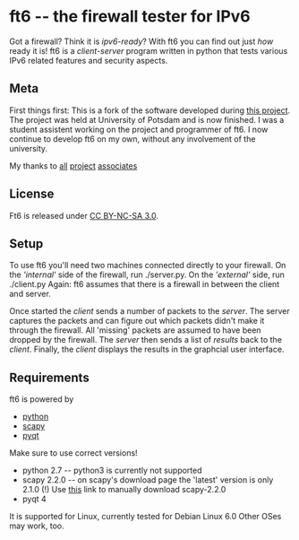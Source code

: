 # ft6 -- the firewall tester for IPv6

Got a firewall? Think it is _ipv6-ready_? With ft6 you can find out just _how_ ready it is!
ft6 is a _client-server_ program written in python that tests various IPv6 related features and security aspects.

## Meta

First things first: This is a fork of the software developed during [this project](http://www.idsv6.de/en). The project was held at University of Potsdam and is now finished.
I was a student assistent working on the project and programmer of ft6.
I now continue to develop ft6 on my own, without any involvement of the university.

My thanks to [all](http://cs.uni-potsdam.de/bs) [project](http://prof.beuth-hochschule.de/scheffler) [associates](http://www.eantc.de)

## License

Ft6 is released under [CC BY-NC-SA 3.0](http://creativecommons.org/licenses/by-nc-sa/3.0/).


## Setup
To use ft6 you'll need two machines connected directly to your firewall.
On the _'internal'_ side of the firewall, run ./server.py. On the _'external'_ side, run ./client.py
Again: ft6 assumes that there is a firewall in between the client and server.

Once started the _client_ sends a number of packets to the _server_. The server captures the packets and can figure
out which packets didn't make it through the firewall. All 'missing' packets are assumed to have been dropped by the firewall.
The _server_ then sends a list of _results_ back to the _client_. Finally, the _client_ displays the results in the 
graphcial user interface.


## Requirements
ft6 is powered by 

- [python](http://www.python.org/)
- [scapy](http://www.secdev.org/projects/scapy/)
- [pyqt](http://www.riverbankcomputing.co.uk/software/pyqt/intro)

Make sure to use correct versions!

- python 2.7 -- python3 is currently not supported
- scapy 2.2.0 -- on scapy's download page the 'latest' version is only 2.1.0 (!) Use [this](http://www.secdev.org/projects/scapy/files/scapy-2.2.0.tar.gz) link to manually download scapy-2.2.0
- pyqt 4

It is supported for Linux, currently tested for Debian Linux 6.0
Other OSes may work, too.
